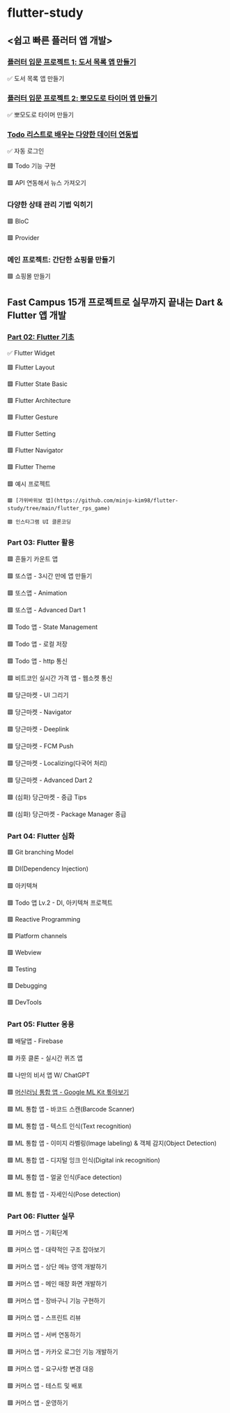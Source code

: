 # flutter-study

## <쉽고 빠른 플러터 앱 개발>

### [플러터 입문 프로젝트 1: 도서 목록 앱 만들기](https://github.com/minju-kim98/flutter-study/tree/main/flutter_book_list)

✅ 도서 목록 앱 만들기

### [플러터 입문 프로젝트 2: 뽀모도로 타이머 앱 만들기](https://github.com/minju-kim98/flutter-study/tree/main/flutter_pomodoro)

✅ 뽀모도로 타이머 만들기

### [Todo 리스트로 배우는 다양한 데이터 연동법](https://github.com/minju-kim98/flutter-study/tree/main/flutter_todo)

✅ 자동 로그인

🟩 Todo 기능 구현

🟩 API 연동해서 뉴스 가져오기

### 다양한 상태 관리 기법 익히기

🟩 BloC

🟩 Provider

### 메인 프로젝트: 간단한 쇼핑몰 만들기

🟩 쇼핑몰 만들기

## Fast Campus 15개 프로젝트로 실무까지 끝내는 Dart & Flutter 앱 개발

### [Part 02: Flutter 기초](https://github.com/minju-kim98/flutter-study/tree/main/flutter_fundamental)

✅ Flutter Widget

🟩 Flutter Layout

🟩 Flutter State Basic

🟩 Flutter Architecture

🟩 Flutter Gesture

🟩 Flutter Setting

🟩 Flutter Navigator

🟩 Flutter Theme

🟩 예시 프로젝트

    🟩 [가위바위보 앱](https://github.com/minju-kim98/flutter-study/tree/main/flutter_rps_game)

    🟩 인스타그램 UI 클론코딩

### Part 03: Flutter 활용

🟩 흔들기 카운트 앱

🟩 또스앱 - 3시간 만에 앱 만들기

🟩 또스앱 - Animation

🟩 또스앱 - Advanced Dart 1

🟩 Todo 앱 - State Management

🟩 Todo 앱 - 로컬 저장

🟩 Todo 앱 - http 통신

🟩 비트코인 실시간 가격 앱 - 웹소켓 통신

🟩 당근마켓 - UI 그리기

🟩 당근마켓 - Navigator

🟩 당근마켓 - Deeplink

🟩 당근마켓 - FCM Push

🟩 당근마켓 - Localizing(다국어 처리)

🟩 당근마켓 - Advanced Dart 2

🟩 (심화) 당근마켓 - 중급 Tips

🟩 (심화) 당근마켓 - Package Manager 중급

### Part 04: Flutter 심화

🟩 Git branching Model

🟩 DI(Dependency Injection)

🟩 아키텍쳐

🟩 Todo 앱 Lv.2 - DI, 아키텍쳐 프로젝트

🟩 Reactive Programming

🟩 Platform channels

🟩 Webview

🟩 Testing

🟩 Debugging

🟩 DevTools

### Part 05: Flutter 응용

🟩 배달앱 - Firebase

🟩 카훗 클론 - 실시간 퀴즈 앱

🟩 나만의 비서 앱 W/ ChatGPT

🟩 [머신러닝 통합 앱 - Google ML Kit 톺아보기](https://github.com/minju-kim98/flutter-study/tree/main/flutter_chatgpt_app)

🟩 ML 통합 앱 - 바코드 스캔(Barcode Scanner)

🟩 ML 통합 앱 - 텍스트 인식(Text recognition)

🟩 ML 통합 앱 - 이미지 라벨링(Image labeling) & 객체 감지(Object Detection)

🟩 ML 통합 앱 - 디지털 잉크 인식(Digital ink recognition)

🟩 ML 통합 앱 - 얼굴 인식(Face detection)

🟩 ML 통합 앱 - 자세인식(Pose detection)

### Part 06: Flutter 실무

🟩 커머스 앱 - 기획단계

🟩 커머스 앱 - 대략적인 구조 잡아보기

🟩 커머스 앱 - 상단 메뉴 영역 개발하기

🟩 커머스 앱 - 메인 매장 화면 개발하기

🟩 커머스 앱 - 장바구니 기능 구현하기

🟩 커머스 앱 - 스프린트 리뷰

🟩 커머스 앱 - 서버 연동하기

🟩 커머스 앱 - 카카오 로그인 기능 개발하기

🟩 커머스 앱 - 요구사항 변경 대응

🟩 커머스 앱 - 테스트 및 배포

🟩 커머스 앱 - 운영하기
